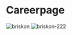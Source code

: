 # Careerpage
![briskon](https://user-images.githubusercontent.com/114457826/226409320-91ca3a52-e4a7-4f2c-8aca-856ecba53eab.jpg)
![briskon-222](https://user-images.githubusercontent.com/114457826/226409332-eca29806-d308-48d3-bdbc-af423037814b.jpg)
